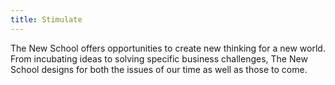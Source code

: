 ```yaml
---
title: Stimulate
---
```


The New School offers opportunities to create new thinking for a new world. From incubating ideas to solving specific business challenges, The New School designs for both the issues of our time as well as those to come.
